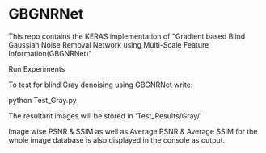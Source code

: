 # GBGNRNet
This repo contains the KERAS implementation of "Gradient based Blind Gaussian Noise Removal Network using Multi-Scale Feature Information(GBGNRNet)"


Run Experiments

To test for blind Gray denoising using GBGNRNet write:

python Test_Gray.py

The resultant images will be stored in 'Test_Results/Gray/'

Image wise PSNR & SSIM as well as Average PSNR & Average SSIM for the whole image database is also displayed in the console as output.
